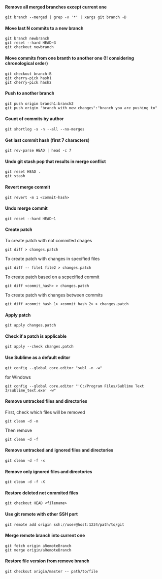 #### Remove all merged branches except current one
```
git branch --merged | grep -v '*' | xargs git branch -D
```

#### Move last N commits to a new branch
```
git branch newbranch  
git reset --hard HEAD~3  
git checkout newbranch  
```

#### Move commits from one branth to another one (!! considering chronological order)
```
git checkout branch-B
git cherry-pick hash1
git cherry-pick hash2
```

#### Push to another branch
```
git push origin branch1:branch2  
git push origin "branch with new changes":"branch you are pushing to"  
```

#### Count of commits by author
```
git shortlog -s -n --all --no-merges
```

#### Get last commit hash (first 7 characters)
```
git rev-parse HEAD | head -c 7
```

#### Undo git stash pop that results in merge conflict
```
git reset HEAD .
git stash
```

#### Revert merge commit
```
git revert -m 1 <commit-hash>
```

#### Undo merge commit
```
git reset --hard HEAD~1
```

#### Create patch
To create patch with not commited chages
```
git diff > changes.patch
```
To create patch with changes in specified files
```
git diff -- file1 file2 > changes.patch
```
To create patch based on a scpecified commit
```
git diff <commit_hash> > changes.patch
```
To create patch with changes between commits
```
git diff <commit_hash_1> <commit_hash_2> > changes.patch
```

#### Apply patch
```
git apply changes.patch
```

#### Check if a patch is applicable
```
git apply --check changes.patch
```

#### Use Sublime as a default editor
```
git config --global core.editor "subl -n -w"
```
for Windows
```
git config --global core.editor "'C:/Program Files/Sublime Text 3/sublime_text.exe' -w"
```

#### Remove untracked files and directories
First, check which files will be removed
```
git clean -d -n
```
Then remove
```
git clean -d -f
```

#### Remove untracked and ignored files and directories
```
git clean -d -f -x
```

#### Remove only ignored files and directories
```
git clean -d -f -X
```

#### Restore deleted not commited files
```
git checkout HEAD <filename>
```

#### Use git remote with other SSH port
```
git remote add origin ssh://user@host:1234/path/to/git
```

#### Merge remote branch into current one
```
git fetch origin aRemoteBranch
git merge origin/aRemoteBranch
```

#### Restore file version from remove branch
```
git checkout origin/master -- path/to/file
```
